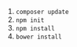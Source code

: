1. <code>composer update</code>
2. <code>npm init</code>
3. <code>npm install</code>
4. <code>bower install</code>